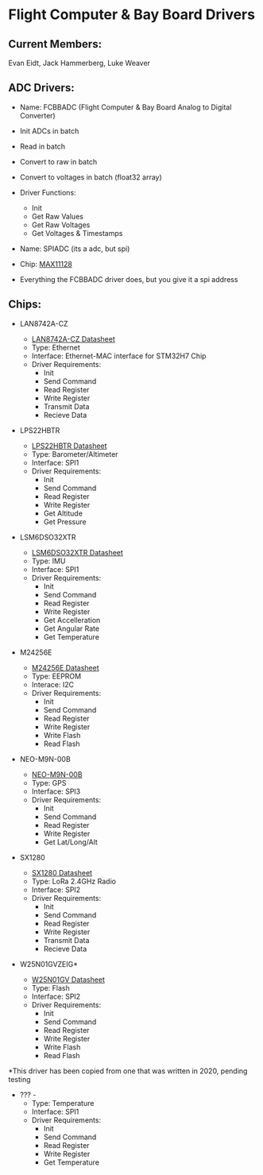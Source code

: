 # Flight Computer & Bay Board Drivers

## Current Members:
Evan Eidt, Jack Hammerberg, Luke Weaver

## ADC Drivers:
* Name: FCBBADC (Flight Computer & Bay Board Analog to Digital Converter)
* Init ADCs in batch
* Read in batch
* Convert to raw in batch
* Convert to voltages in batch (float32 array)
* Driver Functions:
    * Init
    * Get Raw Values
    * Get Raw Voltages
    * Get Voltages & Timestamps

* Name: SPIADC (its a adc, but spi)
* Chip: [MAX11128](https://www.analog.com/media/en/technical-documentation/data-sheets/MAX11120-MAX11128.pdf)
* Everything the FCBBADC driver does, but you give it a spi address

## Chips:
* LAN8742A-CZ
    * [LAN8742A-CZ Datasheet](https://ww1.microchip.com/downloads/en/DeviceDoc/DS_LAN8742_00001989A.pdf)
    * Type: Ethernet
    * Interface: Ethernet-MAC interface for STM32H7 Chip
    * Driver Requirements:
        * Init
        * Send Command
        * Read Register
        * Write Register
        * Transmit Data
        * Recieve Data

* LPS22HBTR 
    * [LPS22HBTR Datasheet](https://www.st.com/content/ccc/resource/technical/document/datasheet/bf/c1/4f/23/61/17/44/8a/DM00140895.pdf/files/DM00140895.pdf/jcr:content/translations/en.DM00140895.pdf)
    * Type: Barometer/Altimeter 
    * Interface: SPI1
    * Driver Requirements:
        * Init
        * Send Command
        * Read Register
        * Write Register
        * Get Altitude
        * Get Pressure

* LSM6DSO32XTR
    * [LSM6DSO32XTR Datasheet](https://www.st.com/resource/en/datasheet/lsm6dso32x.pdf)
    * Type: IMU
    * Interface: SPI1
    * Driver Requirements:
        * Init
        * Send Command
        * Read Register
        * Write Register
        * Get Accelleration
        * Get Angular Rate
        * Get Temperature

* M24256E
    * [M24256E Datasheet](https://www.st.com/resource/en/datasheet/m24256e-f.pdf)
    * Type: EEPROM 
    * Interace: I2C
    * Driver Requirements:
        * Init
        * Send Command
        * Read Register
        * Write Register
        * Write Flash
        * Read Flash

* NEO-M9N-00B
    * [NEO-M9N-00B](https://content.u-blox.com/sites/default/files/NEO-M9N-00B_DataSheet_UBX-19014285.pdf)
    * Type: GPS
    * Interface: SPI3
    * Driver Requirements:
        * Init
        * Send Command
        * Read Register
        * Write Register
        * Get Lat/Long/Alt

* SX1280 
    * [SX1280 Datasheet](https://semtech.my.salesforce.com/sfc/p/#E0000000JelG/a/3n000000l9OZ/Kw7ZeYZuAZW3Q4A3R_IUjhYCQEJxkuLrUgl_GNNhuUo)
    * Type: LoRa 2.4GHz Radio 
    * Interface: SPI2
    * Driver Requirements:
        * Init
        * Send Command
        * Read Register
        * Write Register
        * Transmit Data
        * Recieve Data

* W25N01GVZEIG*
    * [W25N01GV Datasheet](https://www.winbond.com/resource-files/w25n01gv%20revl%20050918%20unsecured.pdf)
    * Type: Flash 
    * Interface: SPI2
    * Driver Requirements:
        * Init
        * Send Command
        * Read Register
        * Write Register
        * Write Flash
        * Read Flash

*This driver has been copied from one that was written in 2020, pending testing

* ??? - 
    * Type: Temperature 
    * Interface: SPI1
    * Driver Requirements:
        * Init
        * Send Command
        * Read Register
        * Write Register
        * Get Temperature